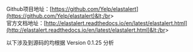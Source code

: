 Github项目地址：[https://github.com/Yelp/elastalert](https://github.com/Yelp/elastalert)&lt;/br&gt;  
官方文档地址：[http://elastalert.readthedocs.io/en/latest/elastalert.html](http://elastalert.readthedocs.io/en/latest/elastalert.html)&lt;/br&gt;

以下涉及到源码的均根据 Version 0.1.25 分析

